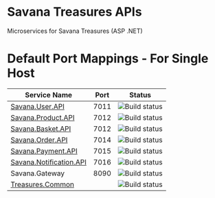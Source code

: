 # Savana Treasures APIs

Microservices for Savana Treasures (ASP .NET)

# Default Port Mappings - For Single Host
| Service Name                                                                     | Port | Status                                                                                                                                       |
|----------------------------------------------------------------------------------|------|----------------------------------------------------------------------------------------------------------------------------------------------|
| [Savana.User.API](https://github.com/evanshango/Savana.User.API)                 | 7011 | ![Build status](https://github.com/evanshango/Savana.User.API/workflows/Publish%20User%20Service%20Docker%20Image/badge.svg)                 |
| [Savana.Product.API](https://github.com/evanshango/Savana.Product.API)           | 7012 | ![Build status](https://github.com/evanshango/Savana.Product.API/workflows/Publish%20Product%20Service%20Docker%20Image/badge.svg)           |
| [Savana.Basket.API](https://github.com/evanshango/Savana.Basket.API)             | 7012 | ![Build status](https://github.com/evanshango/Savana.Basket.API/workflows/Publish%20Basket%20Service%20Docker%20Image/badge.svg)             |
| [Savana.Order.API](https://github.com/evanshango/Savana.Order.API)               | 7014 | ![Build status](https://github.com/evanshango/Savana.Order.API/workflows/Publish%20Order%20Service%20Docker%20Image/badge.svg)               |
| [Savana.Payment.API](https://github.com/evanshango/Savana.Payment.API)           | 7015 | ![Build status](https://github.com/evanshango/Savana.Payment.API/workflows/Publish%20Payment%20Service%20Docker%20Image/badge.svg)           |
| [Savana.Notification.API](https://github.com/evanshango/Savana.Notification.API) | 7016 | ![Build status](https://github.com/evanshango/Savana.Notification.API/workflows/Publish%20Notification%20Service%20Docker%20Image/badge.svg) |
| Savana.Gateway                                                                   | 8090 | ![Build status](https://github.com/evanshango/Savana.Gateway/workflows/Publish%Gateway%20Service%20Docker%20Image/badge.svg)                 |
| [Treasures.Common](https://github.com/evanshango/Treasures.Common)               |      | ![Build status](https://github.com/evanshango/Treasures.Common/workflows/Release%20To%20NuGet/badge.svg)                                     |